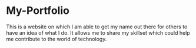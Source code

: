 # My-Portfolio
This is a website on which I am able to get my name out there for others to have an idea of what I do. It allows me to share my skillset which could help me contribute to the world of technology.

